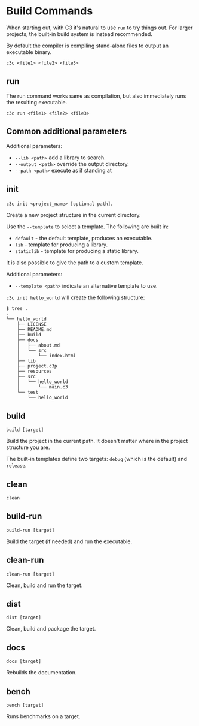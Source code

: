 # Build Commands

When starting out, with C3 it's natural to use `run` to try things out. For larger projects, the built-in build system is instead recommended. 

By default the compiler is compiling stand-alone files to output an executable binary.

`c3c <file1> <file2> <file3>`

## run

The run command works same as compilation, but also immediately runs the resulting executable.

`c3c run <file1> <file2> <file3>`

## Common additional parameters

Additional parameters:
- `--lib <path>` add a library to search.
- `--output <path>` override the output directory.
- `--path <path>` execute as if standing at <path>
    
## init

`c3c init <project_name> [optional path]`.

Create a new project structure in the current directory.

Use the `--template` to select a template. The following are built in:

- `default` - the default template, produces an executable.
- `lib` - template for producing a library.
- `staticlib` - template for producing a static library.

It is also possible to give the path to a custom template.

Additional parameters:
- `--template <path>` indicate an alternative template to use. 

`c3c init hello_world` will create the following structure:

```
$ tree .
.
└── hello_world
    ├── LICENSE
    ├── README.md
    ├── build
    ├── docs
    │   ├── about.md
    │   └── src
    │       └── index.html
    ├── lib
    ├── project.c3p
    ├── resources
    ├── src
    │   └── hello_world
    │       └── main.c3
    └── test
        └── hello_world
```
## build

`build [target]`

Build the project in the current path. It doesn't matter where in the project structure you are. 

The built-in templates define two targets: `debug` (which is the default) and `release`.

## clean

`clean`

## build-run

`build-run [target]`

Build the target (if needed) and run the executable.

## clean-run

`clean-run [target]`

Clean, build and run the target.

## dist

`dist [target]`

Clean, build and package the target.

## docs

`docs [target]`

Rebuilds the documentation.

## bench

`bench [target]`

Runs benchmarks on a target.